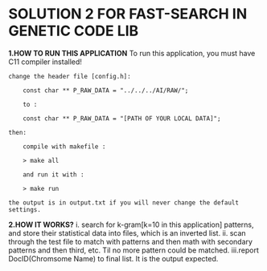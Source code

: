 # SOLUTION 2 FOR FAST-SEARCH IN GENETIC CODE LIB
**1.HOW TO RUN THIS APPLICATION**
	To run this application, you must have C11 compiler installed!

	change the header file [config.h]:

		const char ** P_RAW_DATA = "../../../AI/RAW/";

		to :

		const char ** P_RAW_DATA = "[PATH OF YOUR LOCAL DATA]";

	then:

		compile with makefile :

		> make all

		and run it with :

		> make run

	the output is in output.txt if you will never change the default settings.

**2.HOW IT WORKS?**
	i.  search for k-gram[k=10 in this application] patterns, and store their
	    statistical data into files, which is an inverted list.
	ii. scan through the test file to match with patterns and then math with
	    secondary patterns and then third, etc. Til no more pattern could be 
	    matched.
	iii.report DocID(Chromsome Name) to final list. It is the output expected.
